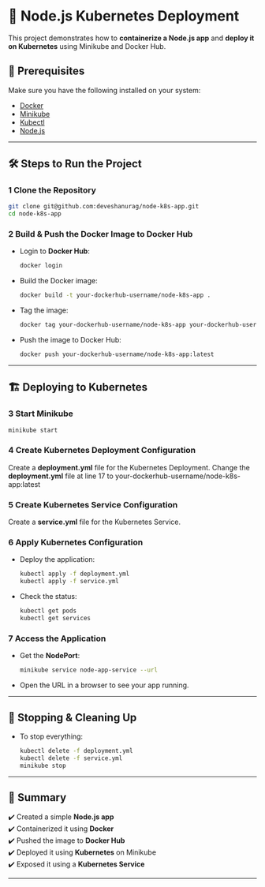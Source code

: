 

# 🚀 Node.js Kubernetes Deployment

This project demonstrates how to **containerize a Node.js app** and **deploy it on Kubernetes** using Minikube and Docker Hub.

## 📌 Prerequisites
Make sure you have the following installed on your system:
- [Docker](https://www.docker.com/)
- [Minikube](https://minikube.sigs.k8s.io/docs/start/)
- [Kubectl](https://kubernetes.io/docs/tasks/tools/)
- [Node.js](https://nodejs.org/en/)

---

## 🛠 Steps to Run the Project

### 1 Clone the Repository
```sh
git clone git@github.com:deveshanurag/node-k8s-app.git
cd node-k8s-app
```

### 2 Build & Push the Docker Image to Docker Hub
- Login to **Docker Hub**:
  ```sh
  docker login
  ```
- Build the Docker image:
  ```sh
  docker build -t your-dockerhub-username/node-k8s-app .
  ```
- Tag the image:
  ```sh
  docker tag your-dockerhub-username/node-k8s-app your-dockerhub-username/node-k8s-app:latest
  ```
- Push the image to Docker Hub:
  ```sh
  docker push your-dockerhub-username/node-k8s-app:latest
  ```

---

## 🏗️ Deploying to Kubernetes

### 3 Start Minikube
```sh
minikube start
```

### 4 Create Kubernetes Deployment Configuration
Create a **deployment.yml** file for the Kubernetes Deployment.
Change the **deployment.yml** file at line 17 to your-dockerhub-username/node-k8s-app:latest

### 5 Create Kubernetes Service Configuration
Create a **service.yml** file for the Kubernetes Service.

### 6 Apply Kubernetes Configuration
- Deploy the application:
  ```sh
  kubectl apply -f deployment.yml
  kubectl apply -f service.yml
  ```

- Check the status:
  ```sh
  kubectl get pods
  kubectl get services
  ```

### 7 Access the Application
- Get the **NodePort**:
  ```sh
  minikube service node-app-service --url
  ```
- Open the URL in a browser to see your app running.

---

## 🛑 Stopping & Cleaning Up
- To stop everything:
  ```sh
  kubectl delete -f deployment.yml
  kubectl delete -f service.yml
  minikube stop
  ```

---

## 🎯 Summary
✔️ Created a simple **Node.js app**  
✔️ Containerized it using **Docker**  
✔️ Pushed the image to **Docker Hub**  
✔️ Deployed it using **Kubernetes** on Minikube  
✔️ Exposed it using a **Kubernetes Service**  

---
